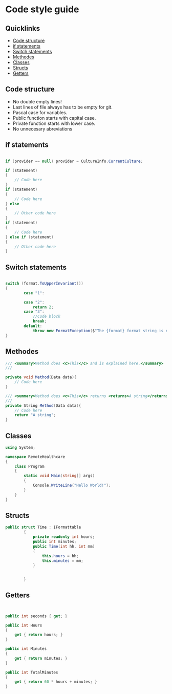 # Code style guide

## Quicklinks

* [Code structure](#Code-structure)
* [if statements](#if-statements)
* [Switch statements](#Switch-statements)
* [Methodes](#Methodes)
* [Classes](#Classes)
* [Structs](#Structs)
* [Getters](#Getters)

## Code structure

- No double empty lines!
- Last lines of file always has to be empty for git.
- Pascal case for variables.
- Public function starts with capital case.
- Private function starts with lower case.
- No unnecesary abreviations

## if statements 

```cs

if (provider == null) provider = CultureInfo.CurrentCulture;

if (statement) 
{
    // Code here
}
if (statement) 
{
    // Code here
} else 
{
    // Other code here
}
if (statement) 
{
    // Code here
} else if (statement)
{
    // Other code here
}
```

## Switch statements

```cs

switch (format.ToUpperInvariant())
{
        case "1":

        case "2":
            return 2;
        case "3":
            //Code block
            break;
        default:
            throw new FormatException($"The {format} format string is not supported.");
}
```

## Methodes

```cs
/// <summary>Method does <c>This</c> and is explained here.</summary>
///

private void Method(Data data){
    // Code here
}

/// <summary>Method does <c>This</c> returns <returns>A string</returns> and is explained here.</summary>
///
private String Method(Data data){
    // Code here
    return "A string";
}
```

## Classes

```cs
using System;

namespace RemoteHealthcare
{
    class Program
    {
        static void Main(string[] args)
        {
            Console.WriteLine("Hello World!");
        }
    }
}
```

## Structs

```cs
public struct Time : IFormattable
        {
            private readonly int hours;
            public int minutes;
            public Time(int hh, int mm)
            {
                this.hours = hh;
                this.minutes = mm;
            }

          
        }

```
## Getters

```cs


public int seconds { get; }

public int Hours
{
    get { return hours; }
}

public int Minutes
{
    get { return minutes; }
}

public int TotalMinutes
{
    get { return 60 * hours + minutes; }
}

       

```
